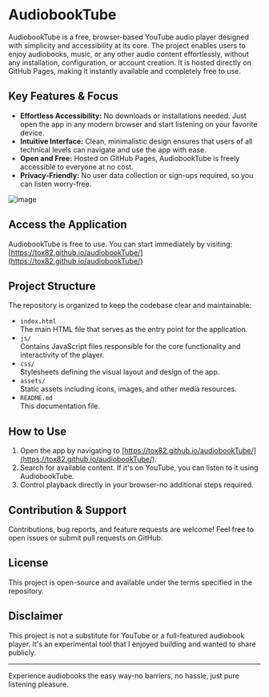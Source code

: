 # AudiobookTube

AudiobookTube is a free, browser-based YouTube audio player designed with simplicity and accessibility at its core. The project enables users to enjoy audiobooks, music, or any other audio content effortlessly, without any installation, configuration, or account creation. It is hosted directly on GitHub Pages, making it instantly available and completely free to use.

## Key Features & Focus

- **Effortless Accessibility:** No downloads or installations needed. Just open the app in any modern browser and start listening on your favorite device.
- **Intuitive Interface:** Clean, minimalistic design ensures that users of all technical levels can navigate and use the app with ease.
- **Open and Free:** Hosted on GitHub Pages, AudiobookTube is freely accessible to everyone at no cost.
- **Privacy-Friendly:** No user data collection or sign-ups required, so you can listen worry-free.

![image](https://github.com/user-attachments/assets/783cd208-267d-44cb-b05d-ea272eaccc78)

## Access the Application

AudiobookTube is free to use. You can start immediately by visiting:  
[https://tox82.github.io/audiobookTube/](https://tox82.github.io/audiobookTube/)

## Project Structure

The repository is organized to keep the codebase clear and maintainable:

- `index.html`  
  The main HTML file that serves as the entry point for the application.
- `js/`  
  Contains JavaScript files responsible for the core functionality and interactivity of the player.
- `css/`  
  Stylesheets defining the visual layout and design of the app.
- `assets/`  
  Static assets including icons, images, and other media resources.
- `README.md`  
  This documentation file.

## How to Use

1. Open the app by navigating to [https://tox82.github.io/audiobookTube/](https://tox82.github.io/audiobookTube/).
2. Search for available content. If it's on YouTube, you can listen to it using AudiobookTube.
3. Control playback directly in your browser-no additional steps required.

## Contribution & Support

Contributions, bug reports, and feature requests are welcome! Feel free to open issues or submit pull requests on GitHub.

## License

This project is open-source and available under the terms specified in the repository.

## Disclaimer

This project is not a substitute for YouTube or a full-featured audiobook player. It's an experimental tool that I enjoyed building and wanted to share publicly.

---

Experience audiobooks the easy way-no barriers, no hassle, just pure listening pleasure.

